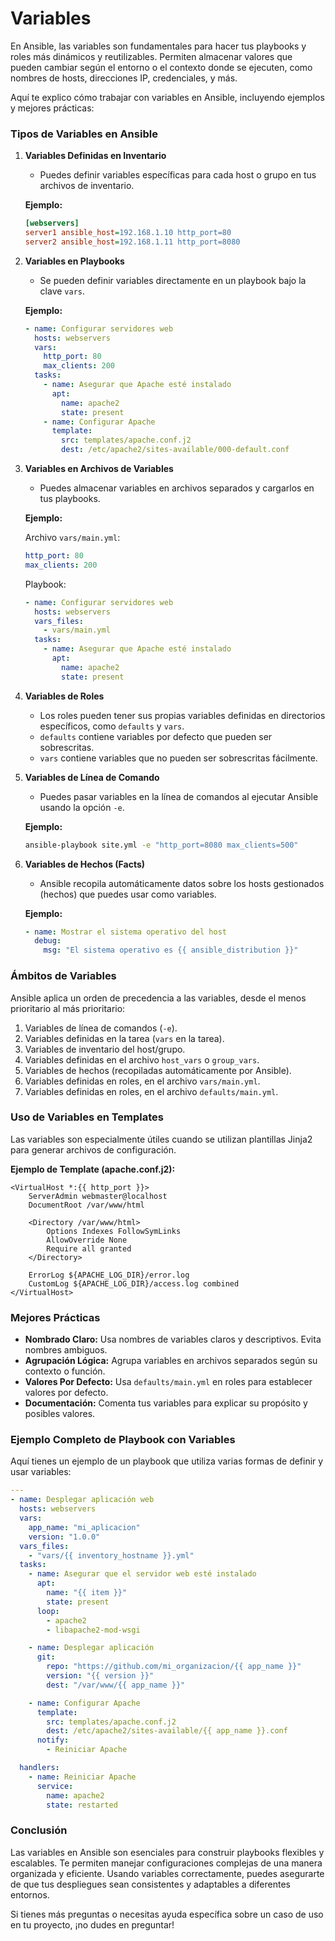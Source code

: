 # Variables

En Ansible, las variables son fundamentales para hacer tus playbooks y roles más dinámicos y reutilizables. Permiten almacenar valores que pueden cambiar según el entorno o el contexto donde se ejecuten, como nombres de hosts, direcciones IP, credenciales, y más.

Aquí te explico cómo trabajar con variables en Ansible, incluyendo ejemplos y mejores prácticas:

### Tipos de Variables en Ansible

1. **Variables Definidas en Inventario**
   - Puedes definir variables específicas para cada host o grupo en tus archivos de inventario.
   
   **Ejemplo:**
   
   ```ini
   [webservers]
   server1 ansible_host=192.168.1.10 http_port=80
   server2 ansible_host=192.168.1.11 http_port=8080
   ```

2. **Variables en Playbooks**
   - Se pueden definir variables directamente en un playbook bajo la clave `vars`.
   
   **Ejemplo:**
   
   ```yaml
   - name: Configurar servidores web
     hosts: webservers
     vars:
       http_port: 80
       max_clients: 200
     tasks:
       - name: Asegurar que Apache esté instalado
         apt:
           name: apache2
           state: present
       - name: Configurar Apache
         template:
           src: templates/apache.conf.j2
           dest: /etc/apache2/sites-available/000-default.conf
   ```

3. **Variables en Archivos de Variables**
   - Puedes almacenar variables en archivos separados y cargarlos en tus playbooks.
   
   **Ejemplo:**
   
   Archivo `vars/main.yml`:
   
   ```yaml
   http_port: 80
   max_clients: 200
   ```
   
   Playbook:
   
   ```yaml
   - name: Configurar servidores web
     hosts: webservers
     vars_files:
       - vars/main.yml
     tasks:
       - name: Asegurar que Apache esté instalado
         apt:
           name: apache2
           state: present
   ```

4. **Variables de Roles**
   - Los roles pueden tener sus propias variables definidas en directorios específicos, como `defaults` y `vars`.
   - `defaults` contiene variables por defecto que pueden ser sobrescritas.
   - `vars` contiene variables que no pueden ser sobrescritas fácilmente.

5. **Variables de Línea de Comando**
   - Puedes pasar variables en la línea de comandos al ejecutar Ansible usando la opción `-e`.

   **Ejemplo:**

   ```bash
   ansible-playbook site.yml -e "http_port=8080 max_clients=500"
   ```

6. **Variables de Hechos (Facts)**
   - Ansible recopila automáticamente datos sobre los hosts gestionados (hechos) que puedes usar como variables.
   
   **Ejemplo:**

   ```yaml
   - name: Mostrar el sistema operativo del host
     debug:
       msg: "El sistema operativo es {{ ansible_distribution }}"
   ```

### Ámbitos de Variables

Ansible aplica un orden de precedencia a las variables, desde el menos prioritario al más prioritario:

1. Variables de línea de comandos (`-e`).
2. Variables definidas en la tarea (`vars` en la tarea).
3. Variables de inventario del host/grupo.
4. Variables definidas en el archivo `host_vars` o `group_vars`.
5. Variables de hechos (recopiladas automáticamente por Ansible).
6. Variables definidas en roles, en el archivo `vars/main.yml`.
7. Variables definidas en roles, en el archivo `defaults/main.yml`.

### Uso de Variables en Templates

Las variables son especialmente útiles cuando se utilizan plantillas Jinja2 para generar archivos de configuración.

**Ejemplo de Template (apache.conf.j2):**

```jinja
<VirtualHost *:{{ http_port }}>
    ServerAdmin webmaster@localhost
    DocumentRoot /var/www/html

    <Directory /var/www/html>
        Options Indexes FollowSymLinks
        AllowOverride None
        Require all granted
    </Directory>

    ErrorLog ${APACHE_LOG_DIR}/error.log
    CustomLog ${APACHE_LOG_DIR}/access.log combined
</VirtualHost>
```

### Mejores Prácticas

- **Nombrado Claro:** Usa nombres de variables claros y descriptivos. Evita nombres ambiguos.
- **Agrupación Lógica:** Agrupa variables en archivos separados según su contexto o función.
- **Valores Por Defecto:** Usa `defaults/main.yml` en roles para establecer valores por defecto.
- **Documentación:** Comenta tus variables para explicar su propósito y posibles valores.

### Ejemplo Completo de Playbook con Variables

Aquí tienes un ejemplo de un playbook que utiliza varias formas de definir y usar variables:

```yaml
---
- name: Desplegar aplicación web
  hosts: webservers
  vars:
    app_name: "mi_aplicacion"
    version: "1.0.0"
  vars_files:
    - "vars/{{ inventory_hostname }}.yml"
  tasks:
    - name: Asegurar que el servidor web esté instalado
      apt:
        name: "{{ item }}"
        state: present
      loop:
        - apache2
        - libapache2-mod-wsgi

    - name: Desplegar aplicación
      git:
        repo: "https://github.com/mi_organizacion/{{ app_name }}"
        version: "{{ version }}"
        dest: "/var/www/{{ app_name }}"

    - name: Configurar Apache
      template:
        src: templates/apache.conf.j2
        dest: /etc/apache2/sites-available/{{ app_name }}.conf
      notify:
        - Reiniciar Apache

  handlers:
    - name: Reiniciar Apache
      service:
        name: apache2
        state: restarted
```

### Conclusión

Las variables en Ansible son esenciales para construir playbooks flexibles y escalables. Te permiten manejar configuraciones complejas de una manera organizada y eficiente. Usando variables correctamente, puedes asegurarte de que tus despliegues sean consistentes y adaptables a diferentes entornos.

Si tienes más preguntas o necesitas ayuda específica sobre un caso de uso en tu proyecto, ¡no dudes en preguntar!